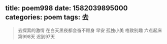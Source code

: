 title: poem998
date: 1582039895000
categories: poem
tags: 去
---
> 去探索的激情
在白天黑夜都会奋不顾身
早安
孤独小美
格致别趣
六点起床第998天 迟到97天